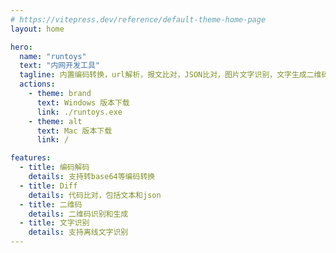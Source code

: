 ```yaml
---
# https://vitepress.dev/reference/default-theme-home-page
layout: home

hero:
  name: "runtoys"
  text: "内网开发工具"
  tagline: 内置编码转换，url解析，报文比对，JSON比对，图片文字识别，文字生成二维码等,还有一些功能需要后续会开源出来，有需求请提issue！
  actions:
    - theme: brand
      text: Windows 版本下载
      link: ./runtoys.exe
    - theme: alt
      text: Mac 版本下载
      link: /

features:
  - title: 编码解码
    details: 支持转base64等编码转换
  - title: Diff
    details: 代码比对，包括文本和json
  - title: 二维码
    details: 二维码识别和生成
  - title: 文字识别
    details: 支持离线文字识别
---
```


